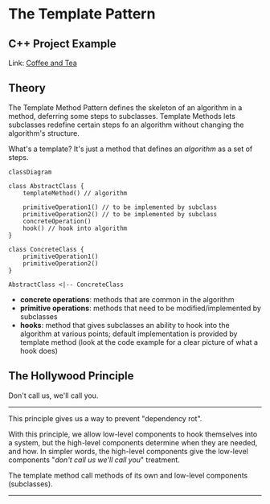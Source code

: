 # The Template Pattern

## C++ Project Example
Link: [Coffee and Tea](https://github.com/akormous/design-patterns/tree/main/Code/TemplatePattern/)

## Theory

The Template Method Pattern defines the skeleton of an algorithm in a method, deferring some steps to subclasses. Template Methods lets subclasses redefine certain steps fo an algorithm without changing the algorithm's structure.

What's a template? It's just a method that defines an *algorithm* as a set of steps.

```mermaid
classDiagram

class AbstractClass {
    templateMethod() // algorithm
    
    primitiveOperation1() // to be implemented by subclass
    primitiveOperation2() // to be implemented by subclass
    concreteOperation() 
    hook() // hook into algorithm
}

class ConcreteClass {
    primitiveOperation1()
    primitiveOperation2()
}

AbstractClass <|-- ConcreteClass

```

- **concrete operations**: methods that are common in the algorithm
- **primitive operations**: methods that need to be modified/implemented by subclasses
- **hooks**: method that gives subclasses an ability to hook into the algorithm at various points; default implementation is provided by template method (look at the code example for a clear picture of what a hook does)


## The Hollywood Principle

Don't call us, we'll call you.

---

This principle gives us a way to prevent "dependency rot". 

With this principle, we allow low-level components to hook themselves into a system, but the high-level components determine when they are needed, and how. In simpler words, the high-level components give the low-level components "*don't call us we'll call you*" treatment.

The template method call methods of its own and low-level components (subclasses).

---
